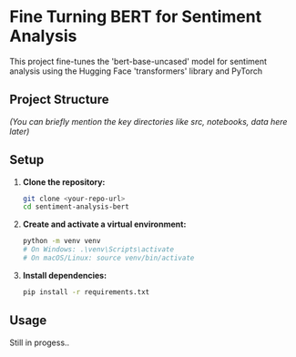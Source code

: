 # Fine Turning BERT for Sentiment Analysis

This project fine-tunes the 'bert-base-uncased' model for sentiment analysis
using the Hugging Face 'transformers' library and PyTorch

## Project Structure

*(You can briefly mention the key directories like src, notebooks, data here later)*

## Setup

1.  **Clone the repository:**
    ```bash
    git clone <your-repo-url>
    cd sentiment-analysis-bert
    ```
2.  **Create and activate a virtual environment:**
    ```bash
    python -m venv venv
    # On Windows: .\venv\Scripts\activate
    # On macOS/Linux: source venv/bin/activate
    ```
3.  **Install dependencies:**
    ```bash
    pip install -r requirements.txt
    ```

## Usage

Still in progess..
